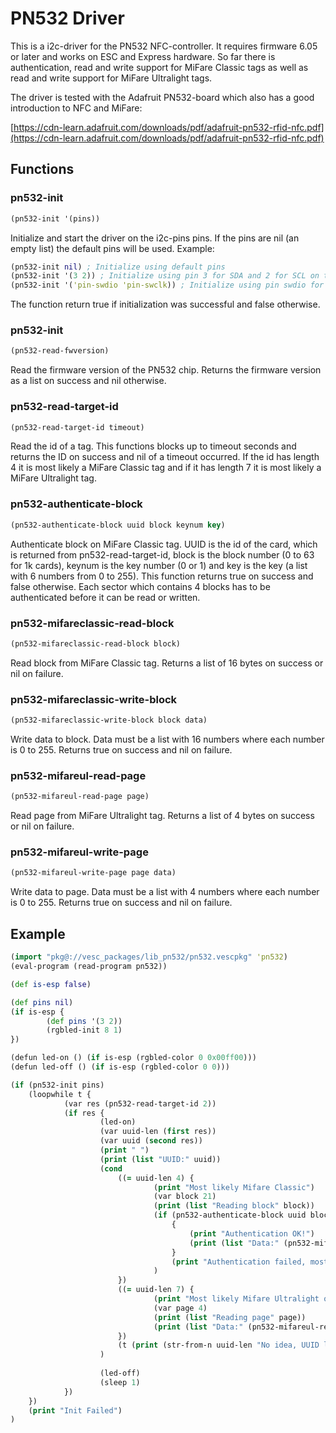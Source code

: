 # PN532 Driver

This is a i2c-driver for the PN532 NFC-controller. It requires firmware 6.05 or later and works on ESC and Express hardware. So far there is authentication, read and write support for MiFare Classic tags as well as read and write support for MiFare Ultralight tags.

The driver is tested with the Adafruit PN532-board which also has a good introduction to NFC and MiFare:

[https://cdn-learn.adafruit.com/downloads/pdf/adafruit-pn532-rfid-nfc.pdf](https://cdn-learn.adafruit.com/downloads/pdf/adafruit-pn532-rfid-nfc.pdf)

## Functions

### pn532-init

```clj
(pn532-init '(pins))
```

Initialize and start the driver on the i2c-pins pins. If the pins are nil (an empty list) the default pins will be used. Example:

```clj
(pn532-init nil) ; Initialize using default pins
(pn532-init '(3 2)) ; Initialize using pin 3 for SDA and 2 for SCL on the express firmware
(pn532-init '('pin-swdio 'pin-swclk)) ; Initialize using pin swdio for SDA and swclk for SCL on the ESC-firmware
```

The function return true if initialization was successful and false otherwise.

### pn532-init

```clj
(pn532-read-fwversion)
```

Read the firmware version of the PN532 chip. Returns the firmware version as a list on success and nil otherwise.

### pn532-read-target-id

```clj
(pn532-read-target-id timeout)
```

Read the id of a tag. This functions blocks up to timeout seconds and returns the ID on success and nil of a timeout occurred. If the id has length 4 it is most likely a MiFare Classic tag and if it has length 7 it is most likely a MiFare Ultralight tag.

### pn532-authenticate-block

```clj
(pn532-authenticate-block uuid block keynum key)
```

Authenticate block on MiFare Classic tag. UUID is the id of the card, which is returned from pn532-read-target-id, block is the block number (0 to 63 for 1k cards), keynum is the key number (0 or 1) and key is the key (a list with 6 numbers from 0 to 255). This function returns true on success and false otherwise. Each sector which contains 4 blocks has to be authenticated before it can be read or written.

### pn532-mifareclassic-read-block

```clj
(pn532-mifareclassic-read-block block)
```

Read block from MiFare Classic tag. Returns a list of 16 bytes on success or nil on failure.

### pn532-mifareclassic-write-block

```clj
(pn532-mifareclassic-write-block block data)
```

Write data to block. Data must be a list with 16 numbers where each number is 0 to 255. Returns true on success and nil on failure.

### pn532-mifareul-read-page

```clj
(pn532-mifareul-read-page page)
```

Read page from MiFare Ultralight tag. Returns a list of 4 bytes on success or nil on failure.

### pn532-mifareul-write-page

```clj
(pn532-mifareul-write-page page data)
```

Write data to page. Data must be a list with 4 numbers where each number is 0 to 255. Returns true on success and nil on failure.

## Example

```clj
(import "pkg@://vesc_packages/lib_pn532/pn532.vescpkg" 'pn532)
(eval-program (read-program pn532))

(def is-esp false)

(def pins nil)
(if is-esp {
        (def pins '(3 2))
        (rgbled-init 8 1)
})

(defun led-on () (if is-esp (rgbled-color 0 0x00ff00)))
(defun led-off () (if is-esp (rgbled-color 0 0)))

(if (pn532-init pins)
    (loopwhile t {
            (var res (pn532-read-target-id 2))
            (if res {
                    (led-on)
                    (var uuid-len (first res))
                    (var uuid (second res))
                    (print " ")
                    (print (list "UUID:" uuid))
                    (cond
                        ((= uuid-len 4) {
                                (print "Most likely Mifare Classic")
                                (var block 21)
                                (print (list "Reading block" block))
                                (if (pn532-authenticate-block uuid block 0 '(0xff 0xff 0xff 0xff 0xff 0xff))
                                    {
                                        (print "Authentication OK!")
                                        (print (list "Data:" (pn532-mifareclassic-read-block block)))
                                    }
                                    (print "Authentication failed, most likely the wrong key")
                                )
                        })
                        ((= uuid-len 7) {
                                (print "Most likely Mifare Ultralight or NTAG")
                                (var page 4)
                                (print (list "Reading page" page))
                                (print (list "Data:" (pn532-mifareul-read-page page)))
                        })
                        (t (print (str-from-n uuid-len "No idea, UUID len: %d")))
                    )
                    
                    (led-off)
                    (sleep 1)
            })
    })
    (print "Init Failed")
)
```